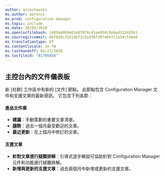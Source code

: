 ```yaml
---
author: aczechowski
ms.author: aaroncz
ms.prod: configuration-manager
ms.topic: include
ms.date: 10/03/2018
ms.openlocfilehash: 1489ab0b9e63487076c41ae058c8ebed322dd3b1
ms.sourcegitcommit: bbf820c35414bf2cba356f30fe047c1a34c5384d
ms.translationtype: HT
ms.contentlocale: zh-TW
ms.lasthandoff: 04/21/2020
ms.locfileid: "81705856"
---
```

## <a name="in-console-documentation-dashboard"></a><a name="bkmk_doc-dashboard"></a> 主控台內的文件儀表板
<!--1357546-->

新 [社群] 工作區中有新的 [文件] 節點。 此節點包含 Configuration Manager 文件和支援文章的最新資訊。 它包含下列各節：  

#### <a name="product-documentation-library"></a>產品文件庫
- **建議**：手動策劃的重要文章清單。
- **趨勢**：過去一個月最受歡迎的文章。
- **最近更新**：在上個月中修訂的文章。

#### <a name="support-articles"></a>支援文章
- **針對文章進行疑難排解**：引導式逐步解說可協助針對 Configuration Manager 元件和功能進行疑難排解。
- **新增與更新的支援文章**：過去兩個月中新增或更新的支援文章。


